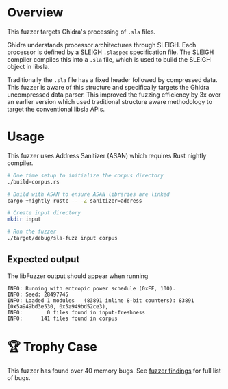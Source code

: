 # Overview

This fuzzer targets Ghidra's processing of `.sla` files.

Ghidra understands processor architectures through SLEIGH. Each processor is defined by a SLEIGH
`.slaspec` specification file. The SLEIGH compiler compiles this into a `.sla` file, which is used
to build the SLEIGH object in libsla.

Traditionally the `.sla` file has a fixed header followed by compressed data. This fuzzer is aware
of this structure and specifically targets the Ghidra uncompressed data parser. This improved the
fuzzing efficiency by 3x over an earlier version which used traditional structure aware methodology
to target the conventional libsla APIs.

# Usage

This fuzzer uses Address Sanitizer (ASAN) which requires Rust nightly compiler.

```sh
# One time setup to initialize the corpus directory
./build-corpus.rs

# Build with ASAN to ensure ASAN libraries are linked
cargo +nightly rustc -- -Z sanitizer=address

# Create input directory
mkdir input

# Run the fuzzer
./target/debug/sla-fuzz input corpus
```

## Expected output

The libFuzzer output should appear when running

```
INFO: Running with entropic power schedule (0xFF, 100).
INFO: Seed: 28497745
INFO: Loaded 1 modules   (83891 inline 8-bit counters): 83891 [0x5a949bd3e530, 0x5a949bd52ce3),
INFO:        0 files found in input-freshness
INFO:      141 files found in corpus
```

# 🏆 Trophy Case

This fuzzer has found over 40 memory bugs. See [fuzzer findings](https://github.com/mnemonikr/sla-fuzz/issues?q=is%4Aissue%20label%3Afuzzer-finding) for full list of bugs.
